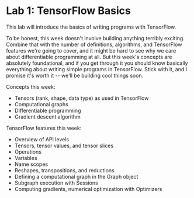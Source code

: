 # Lab 1: TensorFlow Basics
This lab will introduce the basics of writing programs with TensorFlow.

To be honest, this week doesn't involve building anything terribly exciting.
Combine that with the number of definitions, algorithms, and TensorFlow features we're going to cover, and it might be hard to see why we care about differentiable programming at all.
But this week's concepts are absolutely foundational, and if you get through it you should know basically everything about writing simple programs in TensorFlow.
Stick with it, and I promise it's worth it -- we'll be building cool things soon.

Concepts this week:
 - Tensors (rank, shape, data type) as used in TensorFlow
 - Computational graphs
 - Differentiable programming
 - Gradient descent algorithm

TensorFlow features this week:
 - Overview of API levels
 - Tensors, tensor values, and tensor slices
 - Operations
 - Variables
 - Name scopes
 - Reshapes, transpositions, and reductions
 - Defining a computational graph in the Graph object
 - Subgraph execution with Sessions
 - Computing gradients, numerical optimization with Optimizers
